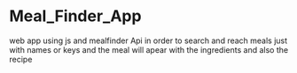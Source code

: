 # Meal_Finder_App
web app using js and mealfinder Api in order to search and reach meals just with names or keys and the meal will apear with the ingredients and also the recipe  
